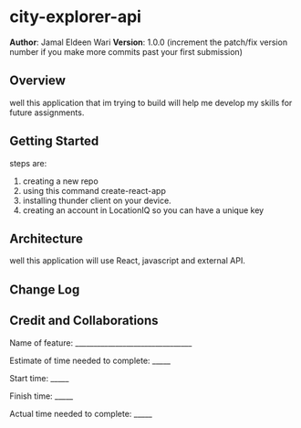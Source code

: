 # city-explorer-api
**Author**: Jamal Eldeen Wari
**Version**: 1.0.0 (increment the patch/fix version number if you make more commits past your first submission)

## Overview
<!-- Provide a high level overview of what this application is and why you are building it, beyond the fact that it's an assignment for this class. (i.e. What's your problem domain?) --> well this application that im trying to build will help me develop my skills for future assignments.

## Getting Started
<!-- What are the steps that a user must take in order to build this app on their own machine and get it running? -->steps are:
1. creating a new repo
2. using this command create-react-app
3. installing thunder client on your device.
4. creating an account in LocationIQ so you can have a unique key

## Architecture
<!-- Provide a detailed description of the application design. What technologies (languages, libraries, etc) you're using, and any other relevant design information. -->
well this application will use React, javascript and external API.

## Change Log
<!-- Use this area to document the iterative changes made to your application as each feature is successfully implemented. Use time stamps. Here's an example:

01-01-2001 4:59pm - Application now has a fully-functional express server, with a GET route for the location resource. -->

## Credit and Collaborations

Name of feature: ________________________________

Estimate of time needed to complete: _____

Start time: _____

Finish time: _____

Actual time needed to complete: _____